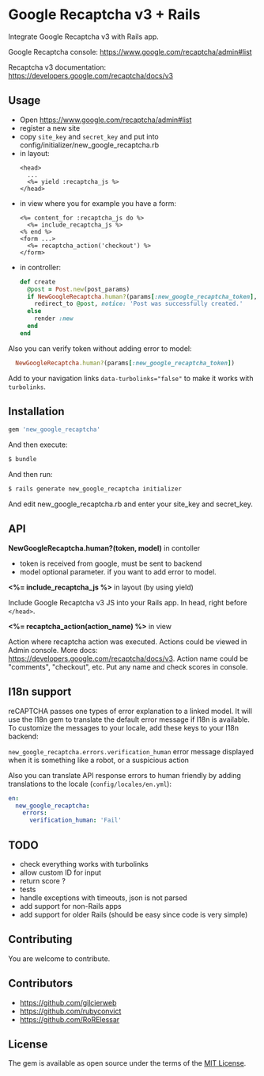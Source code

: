 # Google Recaptcha v3 + Rails

Integrate Google Recaptcha v3 with Rails app. 

Google Recaptcha console: https://www.google.com/recaptcha/admin#list

Recaptcha v3 documentation: https://developers.google.com/recaptcha/docs/v3

## Usage

- Open https://www.google.com/recaptcha/admin#list
- register a new site
- copy `site_key` and `secret_key` and put into config/initializer/new_google_recaptcha.rb
- in layout:
  ```erb
  <head>
    ...
    <%= yield :recaptcha_js %>
  </head>
  ```
- in view where you for example you have a form:
  ```erb
  <%= content_for :recaptcha_js do %>
    <%= include_recaptcha_js %>
  <% end %>
  <form ...>
    <%= recaptcha_action('checkout') %>
  </form>
  ```
- in controller:
  ```ruby
  def create
    @post = Post.new(post_params)
    if NewGoogleRecaptcha.human?(params[:new_google_recaptcha_token], @post) && @post.save
      redirect_to @post, notice: 'Post was successfully created.'
    else
      render :new
    end
  end
  ```

Also you can verify token without adding error to model:

```ruby
  NewGoogleRecaptcha.human?(params[:new_google_recaptcha_token])
```

Add to your navigation links `data-turbolinks="false"` to make it works with `turbolinks`.

## Installation

```ruby
gem 'new_google_recaptcha'
```

And then execute:
```bash
$ bundle
```

And then run:

```bash
$ rails generate new_google_recaptcha initializer
```

And edit new_google_recaptcha.rb and enter your site_key and secret_key.

## API

**NewGoogleRecaptcha.human?(token, model)** in contoller

- token is received from google, must be sent to backend
- model optional parameter. if you want to add error to model.

**<%= include_recaptcha_js %>** in layout (by using yield)

Include Google Recaptcha v3 JS into your Rails app. In head, right before `</head>`.

**<%= recaptcha_action(action_name) %>** in view

Action where recaptcha action was executed. Actions could be viewed in Admin console. More docs: https://developers.google.com/recaptcha/docs/v3. Action name could be "comments", "checkout", etc. Put any name and check scores in console.

## I18n support
reCAPTCHA passes one types of error explanation to a linked model. It will use the I18n gem
to translate the default error message if I18n is available. To customize the messages to your locale,
add these keys to your I18n backend:

`new_google_recaptcha.errors.verification_human` error message displayed when it is something like a robot, or a suspicious action

Also you can translate API response errors to human friendly by adding translations to the locale (`config/locales/en.yml`):

```Yaml
en:
  new_google_recaptcha:
    errors:
      verification_human: 'Fail'
```

## TODO

- check everything works with turbolinks
- allow custom ID for input
- return score ?
- tests
- handle exceptions with timeouts, json is not parsed
- add support for non-Rails apps
- add support for older Rails (should be easy since code is very simple)

## Contributing

You are welcome to contribute.

## Contributors

* https://github.com/gilcierweb 
* https://github.com/rubyconvict 
* https://github.com/RoRElessar 

## License

The gem is available as open source under the terms of the [MIT License](https://opensource.org/licenses/MIT).

